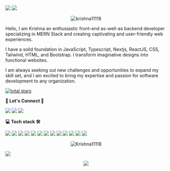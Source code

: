 



  
  
  
 <!-- <p align="center"> -->

  <img src="https://readme-typing-svg.demolab.com/?lines=Full+Stack/Mobile+Developer;+Frontend+/+Backend+Develope+From+🇮🇳&font=Fira%20Code&center=true&width=700&height=50&weight=1100&size=32&duration=2000&pause=2000"> 

  <img src="https://user-images.githubusercontent.com/73097560/115834477-dbab4500-a447-11eb-908a-139a6edaec5c.gif">
<p align="center"> <img src="https://komarev.com/ghpvc/?username=krishna11118&label=Profile%20views&color=0e75b6&style=flat" alt="krishna11118 " /> </p>


  
<!-- Love learning new technologies and contributing to open source.

- 🌱 I’m currently learning : **Machine learning** 
- 🔭 I’m looking to collaborate on any good project on **Fintech**
- 💬 Ask me about : **JAVASCRIPT / REACT** -->

<!-- 💻 All of my projects are available at : [<img src="https://img.shields.io/badge/Projects-2CA5E0?style=for-the-badge&logo=portfolio&logoColor=white">](https://github.com/Krishna11118?tab=repositories) 
[<img src="https://img.shields.io/badge/Portfolio-2CA5E0?style=for-the-badge&logo=portfolio&logoColor=White">](https://github.com/Krishna11118?tab=repositories) -->

<p> Hello, I am Krishna an enthusiastic front-end as-well-as backend developer specializing in MERN Stack and creating captivating and user-friendly web experiences.

I have a solid foundation in JavaScript, Typescript, Nextjs, ReactJS, CSS, Tailwind, HTML, and Bootstrap. I transform imaginative designs into functional websites.

<!-- I thrive on continuous learning, and staying updated with the latest technologies and trends. Collaboration is at the core of my process, working closely with designers and stakeholders to create visually stunning and intuitive websites. </p> -->

<p> I am always seeking out new challenges and opportunities to expand my skill set, and I am excited to bring my expertise and passion for software development to any organization. </p>

<div>
<!--         <a href="https://github.com/FahimFBA?tab=followers"> -->
<!--          <img alt="followers" title="Follow me on Github" src="https://custom-icon-badges.demolab.com/github/followers/Krishna11118?color=236ad3&labelColor=1155ba&style=for-the-badge&logo=person-add&label=Followers&logoColor=white"/></a> -->
      <a href="https://github.com/FahimFBA?tab=repositories&sort=stargazers">
        <img alt="total stars" title="Total stars on GitHub" src="https://custom-icon-badges.demolab.com/github/stars/Krishna11118?color=55960c&style=for-the-badge&labelColor=488207&logo=star"/></a>

      
   
  **<p align="left">  👥 Let's Connect 🤝  </p>**

<a href="https://www.linkedin.com/in/Krishna365/" target="_blank"><img src="https://img.shields.io/badge/-LinkedIn-%230077B5?style=for-the-badge&logo=linkedin&logoColor=white" target="_blank"></a></a> <a href = "mailto:krishnassss365@gmail.com"><img src="https://img.shields.io/badge/Gmail-D14836?style=for-the-badge&logo=gmail&logoColor=white" target="_blank"></a> 
 <a href = "https://dev.to/krisshnacool"><img src="https://img.shields.io/badge/Dev-E4405F?style=for-the-badge&logo=dev&logoColor=white" 
 target="_blank"></a>


**<p align="left">  💻 Tech stack 🛠 </p>**

<div align="left"> 
  <img src="https://img.shields.io/badge/React-20232A?style=for-the-badge&logo=react&logoColor=61DAFB"> 
<!--     <img src="https://img.shields.io/badge/React Native-000000?style=for-the-badge&logo=react&logoColor=61DBFB">  -->
    <img src="https://img.shields.io/badge/next.js-20232A?style=for-the-badge&logo=react&logoColor=000000">
    <img src="https://img.shields.io/badge/JavaScript-323330?style=for-the-badge&logo=javascript&logoColor=F7DF1E">
    <img src="https://img.shields.io/badge/typescript-323330?style=for-the-badge&logo=javascript&logoColor=3178C6">
<!--   <img src="https://img.shields.io/badge/next.js-20232A?style=for-the-badge&logo=react&logoColor=000000"> -->
<!--   <img src="https://img.shields.io/badge/JavaScript-323330?style=for-the-badge&logo=javascript&logoColor=F7DF1E"> -->
<!--   <img src="https://img.shields.io/badge/TypeScript-323330?style=for-the-badge&logo=typescript&logoColor=3178C6"> -->
    <img src="https://img.shields.io/badge/Node.js-339933?style=for-the-badge&logo=nodedotjs&logoColor=white"> 
<!--   <img src="https://img.shields.io/badge/Express.js-000000?style=for-the-badge&logo=express&logoColor=white"> -->
   <img src="https://img.shields.io/badge/MongoDB-4EA94B?style=for-the-badge&logo=mongodb&logoColor=white">
   <img src="https://img.shields.io/badge/tailwindcss-323330?style=for-the-badge&logo=javascript&logoColor=06B6D4">
   <img src="https://img.shields.io/badge/CSS3-1572B6?style=for-the-badge&logo=css3&logoColor=white"> 
   <img src="https://img.shields.io/badge/SQL-323330?style=for-the-badge&logo=SQL&logoColor=06B6D4">
  <img src="https://img.shields.io/badge/AWS-323330?style=for-the-badge&logo=AWS&logoColor=06B6D4">
<!--   <img src="https://img.shields.io/badge/GIT-E44C30?style=for-the-badge&logo=git&logoColor=white"> -->
  <img src="https://img.shields.io/badge/Python-3776AB?style=for-the-badge&logo=python&logoColor=FFFFFF">
   <img src="https://img.shields.io/badge/TensorFlow-FF6F00?style=for-the-badge&logo=tensorflow&logoColor=FFFFFF">
 <img src="https://img.shields.io/badge/PyTorch-EE4C2C?style=for-the-badge&logo=pytorch&logoColor=FFFFFF">
<!--   <img src="https://img.shields.io/badge/HTML5-E34F26?style=for-the-badge&logo=html5&logoColor=white">  -->
<!--  <img src="https://img.shields.io/badge/Figma-F24E1E?style=for-the-badge&logo=figma&logoColor=white"> -->

</div>


<div align="center">
  <p><img align="center" src="https://github-readme-streak-stats.herokuapp.com/?user=Krishna11118&theme=dark" alt="Krishna11118" /></p>  




</div> 


 <!--[![Poro](https://i0.wp.com/graficus.com/wp-content/uploads/2021/06/Portfolio-header.jpg?fit=2120%2C639&ssl=1)](https://krishnastonetech.live) -->

<img src="https://user-images.githubusercontent.com/73097560/115834477-dbab4500-a447-11eb-908a-139a6edaec5c.gif">

<p align="center"> <img src="https://readme-typing-svg.demolab.com/?lines=Thank+you+for+visiting+😊;Leave+a+⭐,+If+you+like+😊&font=Fira%20Code&center=true&width=600&height=60&weight=1100&size=35&duration=2000&pause=2000">
